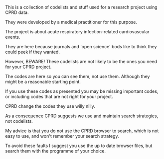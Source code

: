 This is a collection of codelists and stuff used for a research project using CPRD data. 

They were developed by a medical practitioner for this purpose. 

The project is about acute respiratory infection-related cardiovascular events. 

They are here because journals and 'open science' bods like to think they could peek if they wanted. 

However, BEWARE! These codelists are not likely to be the ones you need for your CPRD project. 

The codes are here so you can see them, not use them. Although they might be a reasonable starting point. 

If you use these codes as presented you may be missing important codes, or including codes that are not right for your project. 

CPRD change the codes they use willy nilly. 

As a consequence CPRD suggests we use and maintain search strategies, not codelists. 

My advice is that you do not use the CPRD browser to search, which is not easy to use, and won't remember your search strategy. 

To avoid these faults I suggest you use the up to date browser files, but search them with the programme of your choice. 
